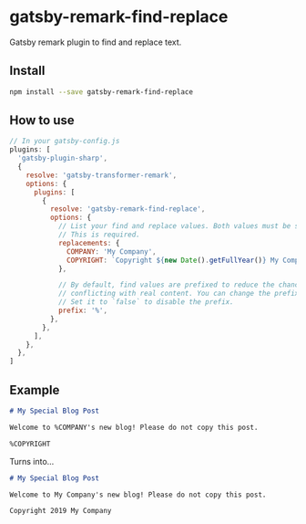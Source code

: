 # gatsby-remark-find-replace

Gatsby remark plugin to find and replace text.

## Install

```sh
npm install --save gatsby-remark-find-replace
```

## How to use

```js
// In your gatsby-config.js
plugins: [
  'gatsby-plugin-sharp',
  {
    resolve: 'gatsby-transformer-remark',
    options: {
      plugins: [
        {
          resolve: 'gatsby-remark-find-replace',
          options: {
            // List your find and replace values. Both values must be strings.
            // This is required.
            replacements: {
              COMPANY: 'My Company',
              COPYRIGHT: `Copyright ${new Date().getFullYear()} My Company`,
            },

            // By default, find values are prefixed to reduce the chances of
            // conflicting with real content. You can change the prefix here.
            // Set it to `false` to disable the prefix.
            prefix: '%',
          },
        },
      ],
    },
  },
]
```

## Example

```markdown
# My Special Blog Post

Welcome to %COMPANY's new blog! Please do not copy this post.

%COPYRIGHT
```

Turns into…

```markdown
# My Special Blog Post

Welcome to My Company's new blog! Please do not copy this post.

Copyright 2019 My Company
```
